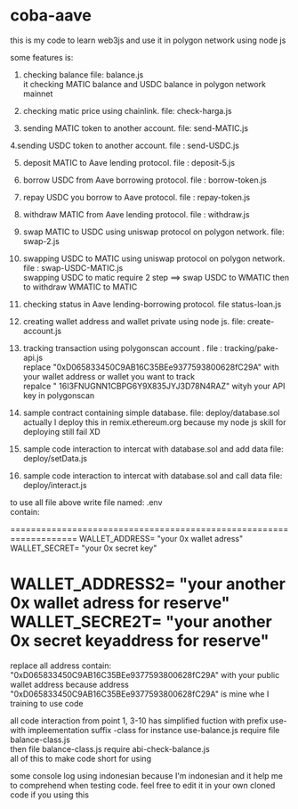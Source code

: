 # coba-aave

this is my code to learn web3js and use it in polygon network using node js

some features is:

1. checking balance file:  balance.js  \
    it checking MATIC balance and USDC balance in polygon network mainnet
    
    
2. checking matic price using chainlink.   file:  check-harga.js

3. sending MATIC token to another account.    file:  send-MATIC.js

4.sending USDC token to another account.  file : send-USDC.js

5. deposit MATIC to Aave lending protocol.  file :   deposit-5.js

6. borrow USDC from Aave borrowing protocol. file : borrow-token.js

7. repay USDC you borrow to Aave protocol. file : repay-token.js

8. withdraw MATIC from Aave lending protocol. file : withdraw.js

9. swap MATIC to USDC using uniswap protocol on polygon network.   file: swap-2.js

10. swapping USDC to MATIC using uniswap protocol on polygon network.  file : swap-USDC-MATIC.js   \
     swapping USDC to matic require 2 step ==> swap USDC to WMATIC then to withdraw WMATIC to MATIC
     
11. checking status in Aave lending-borrowing protocol. file status-loan.js

12. creating wallet address and wallet private using node js.  file: create-account.js

13. tracking transaction using polygonscan account .  file : tracking/pake-api.js  \
    replace "0xD065833450C9AB16C35BEe9377593800628fC29A" with your wallet address or wallet you want to track   \
    repalce " 16I3FNUGNN1CBPG6Y9X835JYJ3D78N4RAZ" wityh your API key in polygonscan
    
14. sample contract containing simple database. file: deploy/database.sol  \
      actually I deploy this in remix.ethereum.org   because my node js skill for deploying still fail XD
      
15. sample code interaction to intercat with database.sol and add data     file: deploy/setData.js

16. sample code interaction to intercat with database.sol and call data     file: deploy/interact.js






to use all file above write file named: .env   
contain:

===================================================================
WALLET_ADDRESS= "your 0x wallet adress"  \
WALLET_SECRET= "your 0x secret key"

WALLET_ADDRESS2= "your another 0x wallet adress for reserve"  \
WALLET_SECRE2T= "your another 0x secret keyaddress for reserve"
===================================================================




replace all address contain: "0xD065833450C9AB16C35BEe9377593800628fC29A"  with your public wallet address because address "0xD065833450C9AB16C35BEe9377593800628fC29A"  is mine whe I training to use code


all code interaction from point 1, 3-10     has simplified fuction with prefix  use-  with impleementation suffix  -class   for instance  use-balance.js    require file  balance-class.js   \
then file  balance-class.js  require abi-check-balance.js  \
all of this to make code short for using

some console log using indonesian because I'm indonesian and it help me to comprehend when testing code. feel free to edit it in your own cloned code if you using this
